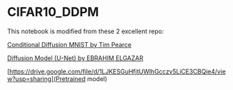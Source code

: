 # CIFAR10_DDPM
This notebook is modified from these 2 excellent repo:



[Conditional Diffusion MNIST by Tim Pearce](https://github.com/TeaPearce/Conditional_Diffusion_MNIST)




[Diffusion Model (U-Net) by EBRAHIM ELGAZAR](https://www.kaggle.com/code/ebrahimelgazar/diffusion-model-u-net)




[https://drive.google.com/file/d/1LJKESGuHfjtUWlhGcczv5LiCE3CBQie4/view?usp=sharing](Pretrained model)
